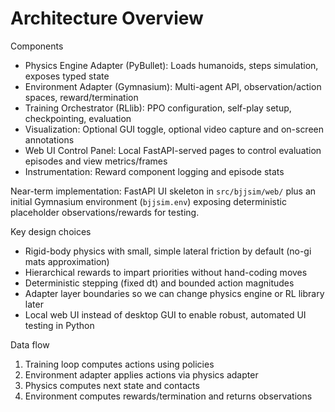 # Architecture Overview

Components

- Physics Engine Adapter (PyBullet): Loads humanoids, steps simulation, exposes typed state
- Environment Adapter (Gymnasium): Multi-agent API, observation/action spaces, reward/termination
- Training Orchestrator (RLlib): PPO configuration, self-play setup, checkpointing, evaluation
- Visualization: Optional GUI toggle, optional video capture and on-screen annotations
- Web UI Control Panel: Local FastAPI-served pages to control evaluation episodes and view metrics/frames
- Instrumentation: Reward component logging and episode stats

Near-term implementation: FastAPI UI skeleton in `src/bjjsim/web/` plus an initial Gymnasium environment (`bjjsim.env`) exposing deterministic placeholder observations/rewards for testing.

Key design choices

- Rigid-body physics with small, simple lateral friction by default (no-gi mats approximation)
- Hierarchical rewards to impart priorities without hand-coding moves
- Deterministic stepping (fixed dt) and bounded action magnitudes
- Adapter layer boundaries so we can change physics engine or RL library later
- Local web UI instead of desktop GUI to enable robust, automated UI testing in Python

Data flow

1. Training loop computes actions using policies
2. Environment adapter applies actions via physics adapter
3. Physics computes next state and contacts
4. Environment computes rewards/termination and returns observations

